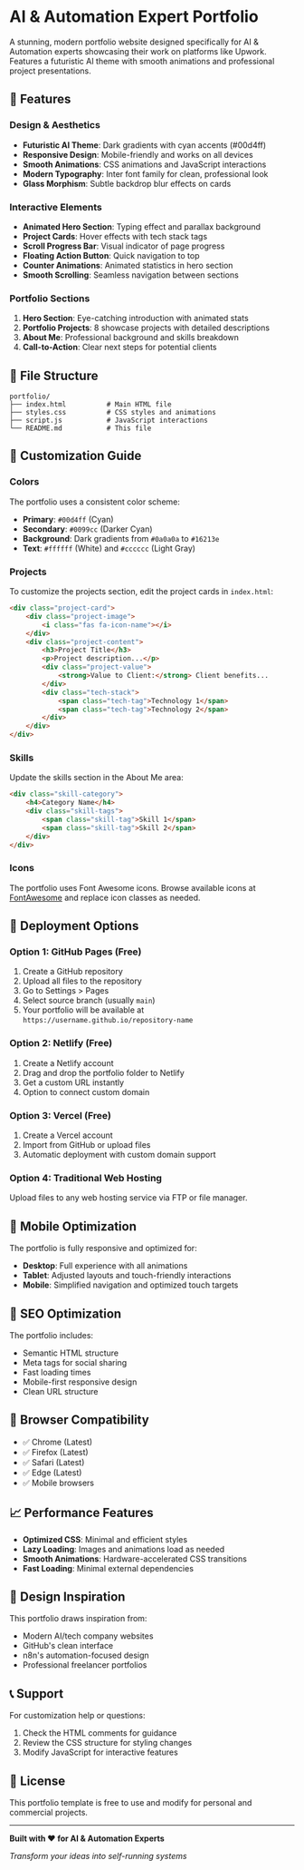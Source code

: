 # AI & Automation Expert Portfolio

A stunning, modern portfolio website designed specifically for AI & Automation experts showcasing their work on platforms like Upwork. Features a futuristic AI theme with smooth animations and professional project presentations.

## 🚀 Features

### Design & Aesthetics
- **Futuristic AI Theme**: Dark gradients with cyan accents (#00d4ff)
- **Responsive Design**: Mobile-friendly and works on all devices
- **Smooth Animations**: CSS animations and JavaScript interactions
- **Modern Typography**: Inter font family for clean, professional look
- **Glass Morphism**: Subtle backdrop blur effects on cards

### Interactive Elements
- **Animated Hero Section**: Typing effect and parallax background
- **Project Cards**: Hover effects with tech stack tags
- **Scroll Progress Bar**: Visual indicator of page progress
- **Floating Action Button**: Quick navigation to top
- **Counter Animations**: Animated statistics in hero section
- **Smooth Scrolling**: Seamless navigation between sections

### Portfolio Sections
1. **Hero Section**: Eye-catching introduction with animated stats
2. **Portfolio Projects**: 8 showcase projects with detailed descriptions
3. **About Me**: Professional background and skills breakdown
4. **Call-to-Action**: Clear next steps for potential clients

## 📁 File Structure

```
portfolio/
├── index.html          # Main HTML file
├── styles.css          # CSS styles and animations
├── script.js           # JavaScript interactions
└── README.md           # This file
```

## 🎨 Customization Guide

### Colors
The portfolio uses a consistent color scheme:
- **Primary**: `#00d4ff` (Cyan)
- **Secondary**: `#0099cc` (Darker Cyan)
- **Background**: Dark gradients from `#0a0a0a` to `#16213e`
- **Text**: `#ffffff` (White) and `#cccccc` (Light Gray)

### Projects
To customize the projects section, edit the project cards in `index.html`:

```html
<div class="project-card">
    <div class="project-image">
        <i class="fas fa-icon-name"></i>
    </div>
    <div class="project-content">
        <h3>Project Title</h3>
        <p>Project description...</p>
        <div class="project-value">
            <strong>Value to Client:</strong> Client benefits...
        </div>
        <div class="tech-stack">
            <span class="tech-tag">Technology 1</span>
            <span class="tech-tag">Technology 2</span>
        </div>
    </div>
</div>
```

### Skills
Update the skills section in the About Me area:

```html
<div class="skill-category">
    <h4>Category Name</h4>
    <div class="skill-tags">
        <span class="skill-tag">Skill 1</span>
        <span class="skill-tag">Skill 2</span>
    </div>
</div>
```

### Icons
The portfolio uses Font Awesome icons. Browse available icons at [FontAwesome](https://fontawesome.com/icons) and replace icon classes as needed.

## 🚀 Deployment Options

### Option 1: GitHub Pages (Free)
1. Create a GitHub repository
2. Upload all files to the repository
3. Go to Settings > Pages
4. Select source branch (usually `main`)
5. Your portfolio will be available at `https://username.github.io/repository-name`

### Option 2: Netlify (Free)
1. Create a Netlify account
2. Drag and drop the portfolio folder to Netlify
3. Get a custom URL instantly
4. Option to connect custom domain

### Option 3: Vercel (Free)
1. Create a Vercel account
2. Import from GitHub or upload files
3. Automatic deployment with custom domain support

### Option 4: Traditional Web Hosting
Upload files to any web hosting service via FTP or file manager.

## 📱 Mobile Optimization

The portfolio is fully responsive and optimized for:
- **Desktop**: Full experience with all animations
- **Tablet**: Adjusted layouts and touch-friendly interactions
- **Mobile**: Simplified navigation and optimized touch targets

## 🎯 SEO Optimization

The portfolio includes:
- Semantic HTML structure
- Meta tags for social sharing
- Fast loading times
- Mobile-first responsive design
- Clean URL structure

## 🔧 Browser Compatibility

- ✅ Chrome (Latest)
- ✅ Firefox (Latest)
- ✅ Safari (Latest)
- ✅ Edge (Latest)
- ✅ Mobile browsers

## 📈 Performance Features

- **Optimized CSS**: Minimal and efficient styles
- **Lazy Loading**: Images and animations load as needed
- **Smooth Animations**: Hardware-accelerated CSS transitions
- **Fast Loading**: Minimal external dependencies

## 🎨 Design Inspiration

This portfolio draws inspiration from:
- Modern AI/tech company websites
- GitHub's clean interface
- n8n's automation-focused design
- Professional freelancer portfolios

## 📞 Support

For customization help or questions:
1. Check the HTML comments for guidance
2. Review the CSS structure for styling changes
3. Modify JavaScript for interactive features

## 📄 License

This portfolio template is free to use and modify for personal and commercial projects.

---

**Built with ❤️ for AI & Automation Experts**

*Transform your ideas into self-running systems*
